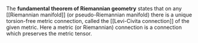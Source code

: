 The **fundamental theorem of Riemannian geometry** states that on any [[Riemannian manifold]] (or pseudo-Riemannian manifold) there is a unique torsion-free metric connection, called the [[Levi-Civita connection]] of the given metric. Here a metric (or Riemannian) connection is a connection which preserves the metric tensor. 